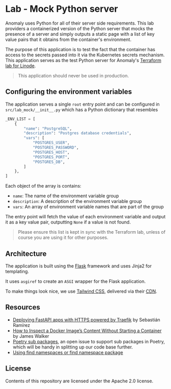 # Lab - Mock Python server

Anomaly uses Python for all of their server side requirements. This lab providers a containerized version of the Python server that mocks the presence of a server and simply outputs a static page with a list of key value pairs that it obtains from the container's environment.

The purpose of this application is to test the fact that the container has access to the secrets passed into it via the Kubernetes secrets mechanism. This application serves as the test Python server for Anomaly's [Terraform lab for Linode](https://github.com/anomaly/lab-tf-linode).

> This application should never be used in production.

## Configuring the environment variables

The application serves a single `root` entry point and can be configured in `src/lab_mock/__init__.py` which has a Python dictionary that resembles

```python
_ENV_LIST = [
    {
        "name": "PostgreSQL",
        "description": "Postgres database credentials",
        "vars": [
            "POSTGRES_USER",
            "POSTGRES_PASSWORD",
            "POSTGRES_HOST",
            "POSTGRES_PORT",
            "POSTGRES_DB",
        ]
    },
]
```

Each object of the array is contains:
- `name`: The name of the environment variable group
- `description`: A description of the environment variable group
- `vars`: An array of environment variable names that are part of the group

The entry point will fetch the value of each environment variable and output it as a key value pair, outputting `None` if a value is not found.

> Please ensure this list is kept in sync with the Terraform lab, unless of course you are using it for other purposes.

## Architecture

The application is built using the [Flask](https://flask.palletsprojects.com/en/1.1.x/) framework and uses Jinja2 for templating.

It uses `asgiref` to create an `ASGI` wrapper for the Flask application.

To make things look nice, we use [Tailwind CSS](https://tailwindcss.com/), delivered via their [CDN](https://tailwindcss.com/docs/installation/play-cdn).

## Resources

- [Deploying FastAPI apps with HTTPS powered by Traefik](https://traefik.io/resources/traefik-fastapi-kuberrnetes-ai-ml/) by Sebastián Ramírez
- [How to Inspect a Docker Image’s Content Without Starting a Container](https://www.howtogeek.com/devops/how-to-inspect-a-docker-images-content-without-starting-a-container/) by James Walker
- [Poetry sub packages](https://github.com/python-poetry/poetry/issues/2270), an open issue to support sub packages in Poetry, which will be handy in splitting up our code base further.
- [Using find namespaces or find namespace package](https://setuptools.pypa.io/en/latest/userguide/package_discovery.html#using-find-namespace-or-find-namespace-packages)

## License
Contents of this repository are licensed under the Apache 2.0 license.
